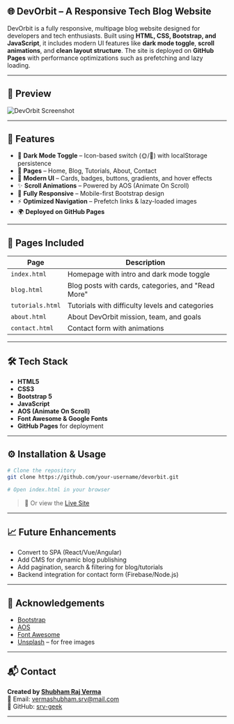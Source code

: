 ## 🌐 DevOrbit – A Responsive Tech Blog Website

DevOrbit is a fully responsive, multipage blog website designed for developers and tech enthusiasts. Built using **HTML, CSS, Bootstrap, and JavaScript**, it includes modern UI features like **dark mode toggle**, **scroll animations**, and **clean layout structure**. The site is deployed on **GitHub Pages** with performance optimizations such as prefetching and lazy loading.

---

## 📸 Preview

![DevOrbit Screenshot](https://user-images.githubusercontent.com/YOUR_USERNAME/devorbit-preview.png)

---

## 🚀 Features

- 🌙 **Dark Mode Toggle** – Icon-based switch (🌞/🌙) with localStorage persistence  
- 📄 **Pages** – Home, Blog, Tutorials, About, Contact  
- 💎 **Modern UI** – Cards, badges, buttons, gradients, and hover effects  
- ✨ **Scroll Animations** – Powered by AOS (Animate On Scroll)  
- 📱 **Fully Responsive** – Mobile-first Bootstrap design  
- ⚡ **Optimized Navigation** – Prefetch links & lazy-loaded images  
- 🌍 **Deployed on GitHub Pages**

---

## 🧠 Pages Included

| Page       | Description                                           |
|------------|-------------------------------------------------------|
| `index.html`     | Homepage with intro and dark mode toggle           |
| `blog.html`      | Blog posts with cards, categories, and "Read More" |
| `tutorials.html` | Tutorials with difficulty levels and categories   |
| `about.html`     | About DevOrbit mission, team, and goals           |
| `contact.html`   | Contact form with animations                      |

---

## 🛠️ Tech Stack

- **HTML5**  
- **CSS3**  
- **Bootstrap 5**  
- **JavaScript**  
- **AOS (Animate On Scroll)**  
- **Font Awesome & Google Fonts**  
- **GitHub Pages** for deployment

---

## ⚙️ Installation & Usage

```bash
# Clone the repository
git clone https://github.com/your-username/devorbit.git

# Open index.html in your browser
````

> 🔗 Or view the [Live Site](https://srv-geek.github.io/devorbit-blog/)

---

## 📈 Future Enhancements

* Convert to SPA (React/Vue/Angular)
* Add CMS for dynamic blog publishing
* Add pagination, search & filtering for blog/tutorials
* Backend integration for contact form (Firebase/Node.js)

---

## 🙌 Acknowledgements

* [Bootstrap](https://getbootstrap.com/)
* [AOS](https://michalsnik.github.io/aos/)
* [Font Awesome](https://fontawesome.com/)
* [Unsplash](https://unsplash.com/) – for free images

---

## 📬 Contact

**Created by [Shubham Raj Verma](https://www.linkedin.com/in/shubhamverma-dev)**  
📧 Email: [vermashubham.srv@mail.com](mailto:vermashubham.srv@mail.com)  
🔗 GitHub: [srv-geek](https://github.com/srv-geek)  

---


